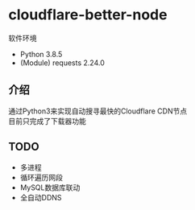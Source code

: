 # cloudflare-better-node

软件环境  

+ Python 3.8.5  
+ (Module) requests 2.24.0

## 介绍  

通过Python3来实现自动搜寻最快的Cloudflare CDN节点  
目前只完成了下载器功能  

## TODO  

+ 多进程  
+ 循环遍历网段  
+ MySQL数据库联动  
+ 全自动DDNS  
